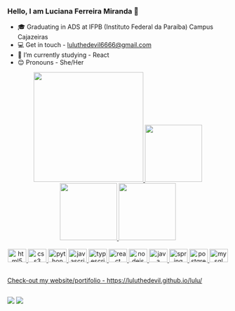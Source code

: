 ### Hello, I am Luciana Ferreira Miranda 🧩

- :mortar_board: Graduating in ADS at IFPB (Instituto Federal da Paraíba) Campus Cajazeiras
- :computer: Get in touch - luluthedevil6666@gmail.com
- :seedling: I’m currently studying - React
- :blush: Pronouns - She/Her

<div align="center">
  <a href="https://github.com/luluthedevil">
  <img height="250rem" src="https://github-profile-summary-cards.vercel.app/api/cards/profile-details?username=luluthedevil&theme=tokyonight"/>
  <img height="130em" src="https://github-readme-stats.vercel.app/api?username=luluthedevil&show_icons=true&theme=tokyonight&include_all_commits=true&count_private=true"/>
  <img height="130rem" src="https://github-profile-summary-cards.vercel.app/api/cards/most-commit-language?username=luluthedevil&theme=tokyonight"/>
  <img height="130em" src="https://github-readme-stats.vercel.app/api/top-langs/?username=luluthedevil&layout=compact&langs_count=7&theme=tokyonight"/>
</div>
  
<div style="display: inline_block" align="center"><br>
  <img src="https://cdn.jsdelivr.net/gh/devicons/devicon/icons/html5/html5-original.svg" height="30" width="42" alt="html5 logo"  />
  <img src="https://cdn.jsdelivr.net/gh/devicons/devicon/icons/css3/css3-original.svg" height="30" width="42" alt="css3 logo"  />
  <img src="https://cdn.jsdelivr.net/gh/devicons/devicon/icons/python/python-original.svg" height="30" width="42" alt="python logo"  />
  <img src="https://cdn.jsdelivr.net/gh/devicons/devicon/icons/javascript/javascript-original.svg" height="30" width="42" alt="javascript logo"  />
  <img src="https://cdn.jsdelivr.net/gh/devicons/devicon/icons/typescript/typescript-plain.svg" height="30" width="42" alt="typescript logo"  />
  <img src="https://cdn.jsdelivr.net/gh/devicons/devicon/icons/react/react-original.svg" height="30" width="42" alt="react logo"  />
  <img src="https://cdn.jsdelivr.net/gh/devicons/devicon/icons/nodejs/nodejs-original.svg" height="30" width="42" alt="nodejs logo"  />
  <img src="https://cdn.jsdelivr.net/gh/devicons/devicon/icons/java/java-original.svg" height="30" width="42" alt="java logo"  />
  <img src="https://cdn.jsdelivr.net/gh/devicons/devicon/icons/spring/spring-original.svg" height="30" width="42" alt="spring logo"  />
  <img src="https://cdn.jsdelivr.net/gh/devicons/devicon/icons/postgresql/postgresql-original.svg" height="30" width="42" alt="postgresql logo"  />
  <img src="https://cdn.jsdelivr.net/gh/devicons/devicon/icons/mysql/mysql-original.svg" height="30" width="42" alt="mysql logo"  />
  
</div>
  
  ##
  Check-out my website/portifolio - https://luluthedevil.github.io/lulu/
  ##
  
<div> 
  <a href="https://www.linkedin.com/in/luciana-ferreira-miranda-556893153/" target="_blank"><img src="https://img.shields.io/badge/-LinkedIn-%230077B5?style=for-the-badge&logo=linkedin&logoColor=white" target="_blank"></a> 
  <a href = "mailto:luluthedevil6666@gmail.com"><img src="https://img.shields.io/badge/-Gmail-%23333?style=for-the-badge&logo=Gmail&logoColor=white" target="_blank"></a>
 
</div>
